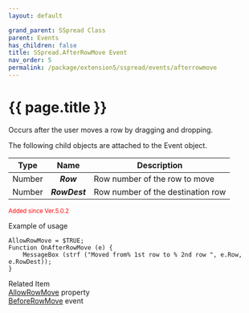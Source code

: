 ```yaml
---
layout: default

grand_parent: SSpread Class
parent: Events
has_children: false
title: SSpread.AfterRowMove Event
nav_order: 5
permalink: /package/extension5/sspread/events/afterrowmove
---
```

# {{ page.title }}

Occurs after the user moves a row by dragging and dropping.

The following child objects are attached to the Event object.

| Type   |      Name     | Description                         |
|--------|:-------------:|-------------------------------------|
| Number |   **_Row_**   | Row number of the row to move     |
| Number | **_RowDest_** | Row number of the destination row |

<small><span style="color:red">Added since Ver.5.0.2</span></small>

Example of usage

```
AllowRowMove = $TRUE;
Function OnAfterRowMove (e) {
    MessageBox (strf ("Moved from% 1st row to % 2nd row ", e.Row, e.RowDest));
}
```

Related Item<br>
<a href="/package/extension5/sspread/properties/allowrowmove">AllowRowMove</a> property<br>
<a href="/package/extension5/sspread/events/beforerowmove">BeforeRowMove</a> event

